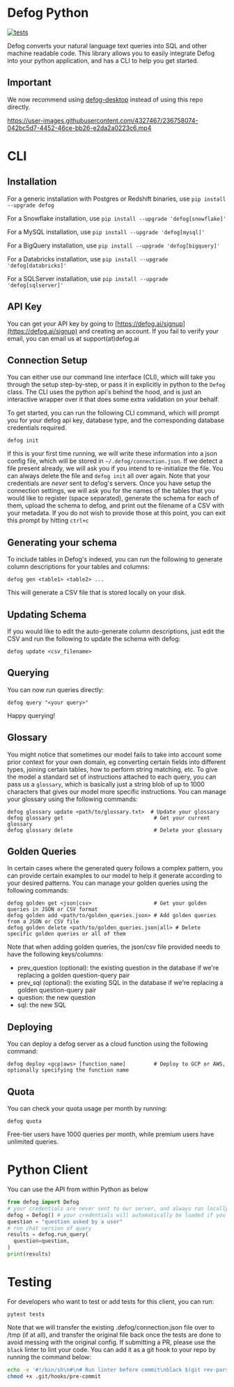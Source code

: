 # Defog Python

[![tests](https://github.com/defog-ai/defog-python/actions/workflows/main.yml/badge.svg)](https://github.com/defog-ai/defog-python/actions/workflows/main.yml)

Defog converts your natural language text queries into SQL and other machine readable code. This library allows you to easily integrate Defog into your python application, and has a CLI to help you get started.

## Important
We now recommend using [defog-desktop](https://github.com/defog-ai/defog-desktop) instead of using this repo directly.

https://user-images.githubusercontent.com/4327467/236758074-042bc5d7-4452-46ce-bb26-e2da2a0223c6.mp4

# CLI

## Installation
For a generic installation with Postgres or Redshift binaries, use
`pip install --upgrade defog`

For a Snowflake installation, use
`pip install --upgrade 'defog[snowflake]'`

For a MySQL installation, use
`pip install --upgrade 'defog[mysql]'`

For a BigQuery installation, use
`pip install --upgrade 'defog[bigquery]'`

For a Databricks installation, use
`pip install --upgrade 'defog[databricks]'`

For a SQLServer installation, use
`pip install --upgrade 'defog[sqlserver]'`

## API Key
You can get your API key by going to [https://defog.ai/signup](https://defog.ai/signup) and creating an account. If you fail to verify your email, you can email us at support(at)defog.ai

## Connection Setup
You can either use our command line interface (CLI), which will take you through the setup step-by-step, or pass it in explicitly in python to the `Defog` class. The CLI uses the python api's behind the hood, and is just an interactive wrapper over it that does some extra validation on your behalf.

To get started, you can run the following CLI command, which will prompt you for your defog api key, database type, and the corresponding database credentials required.
```
defog init
```
If this is your first time running, we will write these information into a json config file, which will be stored in `~/.defog/connection.json`. If we detect a file present already, we will ask you if you intend to re-initialize the file. You can always delete the file and `defog init` all over again. Note that your credentials are _never_ sent to defog's servers.
Once you have setup the connection settings, we will ask you for the names of the tables that you would like to register (space separated), generate the schema for each of them, upload the schema to defog, and print out the filename of a CSV with your metadata. If you do not wish to provide those at this point, you can exit this prompt by hitting `ctrl+c`

## Generating your schema

To include tables in Defog's indexed, you can run the following to generate column descriptions for your tables and columns:
```
defog gen <table1> <table2> ...
```
This will generate a CSV file that is stored locally on your disk.

## Updating Schema

If you would like to edit the auto-generate column descriptions, just edit the CSV and run the following to update the schema with defog:
```
defog update <csv_filename>
```

## Querying

You can now run queries directly:
```
defog query "<your query>"
```
Happy querying!

## Glossary

You might notice that sometimes our model fails to take into account some prior context for your own domain, eg converting certain fields into different types, joining certain tables, how to perform string matching, etc. To give the model a standard set of instructions attached to each query, you can pass us a `glossary`, which is basically just a string blob of up to 1000 characters that gives our model more specific instructions. You can manage your glossary using the following commands:
```
defog glossary update <path/to/glossary.txt>  # Update your glossary
defog glossary get                             # Get your current glossary
defog glossary delete                          # Delete your glossary
```

## Golden Queries

In certain cases where the generated query follows a complex pattern, you can provide certain examples to our model to help it generate according to your desired patterns. You can manage your golden queries using the following commands:
```
defog golden get <json|csv>                    # Get your golden queries in JSON or CSV format
defog golden add <path/to/golden_queries.json> # Add golden queries from a JSON or CSV file
defog golden delete <path/to/golden_queries.json|all> # Delete specific golden queries or all of them
```
Note that when adding golden queries, the json/csv file provided needs to have the following keys/columns:
- prev_question (optional): the existing question in the database if we're replacing a golden question-query pair
- prev_sql (optional): the existing SQL in the database if we're replacing a golden question-query pair
- question: the new question
- sql: the new SQL

## Deploying
You can deploy a defog server as a cloud function using the following command:
```
defog deploy <gcp|aws> [function_name]         # Deploy to GCP or AWS, optionally specifying the function name
```

## Quota

You can check your quota usage per month by running:
```
defog quota
```
Free-tier users have 1000 queries per month, while premium users have unlimited queries.

# Python Client
You can use the API from within Python as below
```py
from defog import Defog
# your credentials are never sent to our server, and always run locally
defog = Defog() # your credentials will automatically be loaded if you have initialized defog already
question = "question asked by a user"
# run chat version of query
results = defog.run_query(
  question=question,
)
print(results)
```

# Testing
For developers who want to test or add tests for this client, you can run:
```
pytest tests
```
Note that we will transfer the existing .defog/connection.json file over to /tmp (if at all), and transfer the original file back once the tests are done to avoid messing with the original config.
If submitting a PR, please use the `black` linter to lint your code. You can add it as a git hook to your repo by running the command below:
```bash
echo -e '#!/bin/sh\n#\n# Run linter before commit\nblack $(git rev-parse --show-toplevel)' > .git/hooks/pre-commit
chmod +x .git/hooks/pre-commit
```
